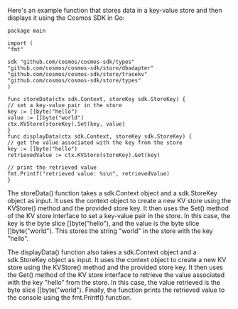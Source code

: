 Here's an example function that stores data in a key-value store and then displays it using the Cosmos SDK in Go:


    package main

    import (
    "fmt"

    sdk "github.com/cosmos/cosmos-sdk/types"
    "github.com/cosmos/cosmos-sdk/store/dbadapter"
    "github.com/cosmos/cosmos-sdk/store/tracekv"
    "github.com/cosmos/cosmos-sdk/store/types"
    )
    
    func storeData(ctx sdk.Context, storeKey sdk.StoreKey) {
    // set a key-value pair in the store
    key := []byte("hello")
    value := []byte("world")
    ctx.KVStore(storeKey).Set(key, value)
    }
    func displayData(ctx sdk.Context, storeKey sdk.StoreKey) {
    // get the value associated with the key from the store
    key := []byte("hello")
    retrievedValue := ctx.KVStore(storeKey).Get(key)

    // print the retrieved value
    fmt.Printf("retrieved value: %s\n", retrievedValue)
    }

The storeData() function takes a sdk.Context object and a sdk.StoreKey object as input. It uses the context object to create a new KV store using the KVStore() method and the provided store key. It then uses the Set() method of the KV store interface to set a key-value pair in the store. In this case, the key is the byte slice []byte("hello"), and the value is the byte slice []byte("world"). This stores the string "world" in the store with the key "hello".

The displayData() function also takes a sdk.Context object and a sdk.StoreKey object as input. It uses the context object to create a new KV store using the KVStore() method and the provided store key. It then uses the Get() method of the KV store interface to retrieve the value associated with the key "hello" from the store. In this case, the value retrieved is the byte slice []byte("world"). Finally, the function prints the retrieved value to the console using the fmt.Printf() function.